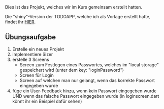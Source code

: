 
Dies ist das Projekt, welches wir im Kurs gemeinsam erstellt hatten. 

Die "shiny"-Version der TODOAPP, welche ich als Vorlage erstellt hatte, findet ihr [HIER](https://github.com/innicovation21/todo_mit_hive/tree/main).


## Übungsaufgabe

1. Erstelle ein neues Projekt
2. implementiere Sizer
3. erstelle 3 Screens
   - Screen zum Festlegen eines Passwortes, welches im "local storage" gespeichert wird (unter dem key: "loginPassword")
   - Screen für Login
   - Screen auf welchen man nur gelangt, wenn das korrekte Passwort eingegeben wurde
4. füge ein User-Feedback hinzu, wenn kein Passwort eingegeben wurde UND wenn das falsche Passwort eingegeben wurde (in loginscreen.dart könnt ihr ein Beispiel dafür sehen)
